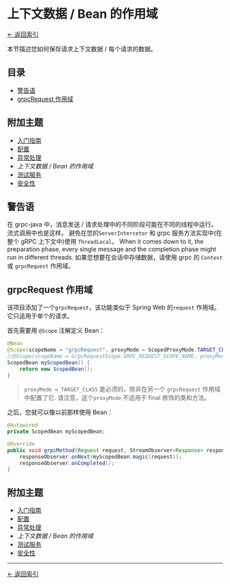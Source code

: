 # 上下文数据 / Bean 的作用域

[<- 返回索引](../index.md)

本节描述您如何保存请求上下文数据 / 每个请求的数据。

## 目录 <!-- omit in toc -->

- [警告语](#a-word-of-warning)
- [grpcRequest 作用域](#grpcrequest-scope)

## 附加主题 <!-- omit in toc -->

- [入门指南](getting-started.md)
- [配置](configuration.md)
- [异常处理](exception-handling.md)
- *上下文数据 / Bean 的作用域*
- [测试服务](testing.md)
- [安全性](security.md)

## 警告语

在 grpc-java 中，消息发送 / 请求处理中的不同阶段可能在不同的线程中运行。 流式调用中也是这样。 避免在您的`ServerIntercetor` 和 grpc 服务方法实现中(在整个 gRPC 上下文中)使用 `ThreadLocal`。 When it comes down to it, the preparation phase, every single message and the completion phase might run in different threads. 如果您想要在会话中存储数据，请使用 grpc 的 `Context` 或 `grpcRequest` 作用域。

## grpcRequest 作用域

该项目添加了一个`grpcRequest`，该功能类似于 Spring Web 的`request` 作用域。 它只适用于单个的请求。

首先需要用 `@Scope` 注解定义 Bean：

````java
@Bean
@Scope(scopeName = "grpcRequest", proxyMode = ScopedProxyMode.TARGET_CLASS)
//@Scope(scopeName = GrpcRequestScope.GRPC_REQUEST_SCOPE_NAME, proxyMode = ScopedProxyMode.TARGET_CLASS)
ScopedBean myScopedBean() {
    return new ScopedBean();
}
````

> `proxyMode = TARGET_CLASS` 是必须的，除非在另一个 `grpcRequest` 作用域中配置了它. 请注意，这个`proxyMode` 不适用于 final 修饰的类和方法。

之后，您就可以像以前那样使用 Bean：

````java
@Autowired
private ScopedBean myScopedBean;

@Override
public void grpcMethod(Request request, StreamObserver<Response> responseObserver) {
    responseObserver.onNext(myScopedBean.magic(request));
    responseObserver.onCompleted();
}
````

## 附加主题 <!-- omit in toc -->

- [入门指南](getting-started.md)
- [配置](configuration.md)
- [异常处理](exception-handling.md)
- *上下文数据 / Bean 的作用域*
- [测试服务](testing.md)
- [安全性](security.md)

----------

[<- 返回索引](../index.md)
